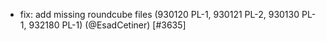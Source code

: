  * fix: add missing roundcube files (930120 PL-1, 930121 PL-2, 930130 PL-1, 932180 PL-1) (@EsadCetiner) [#3635]

